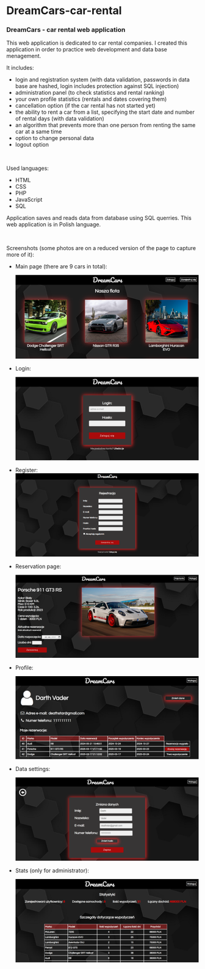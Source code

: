 # DreamCars-car-rental
### DreamCars - car rental web application

This web application is dedicated to car rental companies.
I created this application in order to practice web development and data base menagement.

It includes:
* login and registration system (with data validation, passwords in data base are hashed, login includes protection against SQL injection)
* administration panel (to check statistics and rental ranking)
* your own profile statistics (rentals and dates covering them)
* cancellation option (if the car rental has not started yet)
* the ability to rent a car from a list, specifying the start date and number of rental days (with data validation)
* an algorithm that prevents more than one person from renting the same car at a same time
* option to change personal data
* logout option

<br>

Used languages:
* HTML
* CSS
* PHP
* JavaScript
* SQL

Application saves and reads data from database using SQL querries.
This web application is in Polish language.

<br>

Screenshots (some photos are on a reduced version of the page to capture more of it):

* Main page (there are 9 cars in total):

    ![main-page](./screenshots/main-page.png)

* Login:

    ![login](./screenshots/login.png)

* Register:
    ![register](./screenshots/register.png)

* Reservation page:

    ![reservation](./screenshots/reservation.png)

* Profile:
  
    ![profile](./screenshots/profile.png)

* Data settings:
  
    ![settings](./screenshots/settings.png)

* Stats (only for administrator):

    ![stats](./screenshots/stats.png)